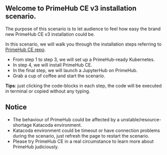 <!-- Global site tag (gtag.js) - Google Analytics -->
<script async src="https://www.googletagmanager.com/gtag/js?id=UA-123266454-4"></script>
<script>
  window.dataLayer = window.dataLayer || [];
  function gtag(){dataLayer.push(arguments);}
  gtag('js', new Date());

  gtag('config', 'UA-123266454-4');
</script>


## Welcome to PrimeHub CE v3 installation scenario.

The purpose of this scenario is to let audience to feel how easy the brand new PrimeHub CE v3 installation could be.

In this scenario, we will walk you through the installation steps referring to [PrimeHub CE repo](https://github.com/InfuseAI/primehub/blob/master/INSTALL.md).

+ From step 1 to step 3, we will set up a PrimeHub-ready Kubernetes.
+ In step 4, we will install PrimeHub CE.
+ In the final step, we will launch a JupyterHub on PrimeHub.
+ Grab a cup of coffee and start the scenario.

**Tips**: just clicking the code-blocks in each step, the code will be executed in terminal or copied without any typing.

## Notice

+ The behaviour of PrimeHub could be affected by a unstable/resource-shortage Katacoda environment.
+ Katacoda environment could be timeout or have connection problems during the scenario, just refresh the page to restart the scenario.
+ Please try PrimeHub CE in a real circumstance to learn more about PrimeHub judiciously.
